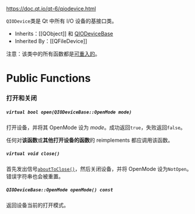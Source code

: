 https://doc.qt.io/qt-6/qiodevice.html

`QIODevice`类是 Qt 中所有 I/O 设备的基接口类。

- Inherits：[[QObject]] 和 [QIODeviceBase](https://doc.qt.io/qt-6/qiodevicebase.html)
- Inherited By：[[QFileDevice]]

注意：该类中的所有函数都是[可重入的](https://doc.qt.io/qt-6/threads-reentrancy.html)。

# Public Functions

### 打开和关闭

##### `virtual bool open(QIODeviceBase::OpenMode mode)`

打开设备，并将其 OpenMode 设为 *mode*。成功返回`true`，失败返回`false`。

任何对**该函数**或**其他打开设备的函数**的 reimplements 都应调用该函数。

##### `virtual void close()`

首先发出信号[`aboutToClose()`](https://doc.qt.io/qt-6/qiodevice.html#aboutToClose)，然后关闭设备，并将 OpenMode 设为`NotOpen`。错误字符串也会被重置。

##### `QIODeviceBase::OpenMode openMode() const`

返回设备当前的打开模式。

